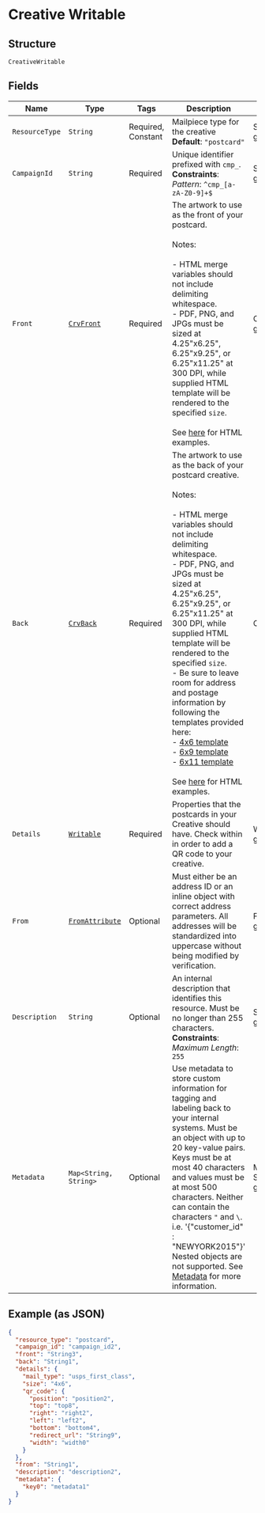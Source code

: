 
# Creative Writable

## Structure

`CreativeWritable`

## Fields

| Name | Type | Tags | Description | Getter | Setter |
|  --- | --- | --- | --- | --- | --- |
| `ResourceType` | `String` | Required, Constant | Mailpiece type for the creative<br>**Default**: `"postcard"` | String getResourceType() | setResourceType(String resourceType) |
| `CampaignId` | `String` | Required | Unique identifier prefixed with `cmp_`.<br>**Constraints**: *Pattern*: `^cmp_[a-zA-Z0-9]+$` | String getCampaignId() | setCampaignId(String campaignId) |
| `Front` | [`CrvFront`](../../doc/models/containers/crv-front.md) | Required | The artwork to use as the front of your postcard.<br><br>Notes:<br><br>- HTML merge variables should not include delimiting whitespace.<br>- PDF, PNG, and JPGs must be sized at 4.25"x6.25", 6.25"x9.25", or 6.25"x11.25" at 300 DPI, while supplied HTML template will be rendered to the specified `size`.<br><br>See [here](#section/HTML-Examples) for HTML examples. | CrvFront getFront() | setFront(CrvFront front) |
| `Back` | [`CrvBack`](../../doc/models/containers/crv-back.md) | Required | The artwork to use as the back of your postcard creative.<br><br>Notes:<br><br>- HTML merge variables should not include delimiting whitespace.<br>- PDF, PNG, and JPGs must be sized at 4.25"x6.25", 6.25"x9.25", or 6.25"x11.25" at 300 DPI, while supplied HTML template will be rendered to the specified `size`.<br>- Be sure to leave room for address and postage information by following the templates provided here:<br>  - <a href="https://s3-us-west-2.amazonaws.com/public.lob.com/assets/templates/postcards/4x6_postcard.pdf" target="_blank">4x6 template</a><br>  - <a href="https://s3-us-west-2.amazonaws.com/public.lob.com/assets/templates/postcards/6x9_postcard.pdf" target="_blank">6x9 template</a><br>  - <a href="https://s3-us-west-2.amazonaws.com/public.lob.com/assets/templates/postcards/6x11_postcard.pdf" target="_blank">6x11 template</a><br><br>See [here](#section/HTML-Examples) for HTML examples. | CrvBack getBack() | setBack(CrvBack back) |
| `Details` | [`Writable`](../../doc/models/writable.md) | Required | Properties that the postcards in your Creative should have. Check within in order to add a QR code to your creative. | Writable getDetails() | setDetails(Writable details) |
| `From` | [`FromAttribute`](../../doc/models/containers/from-attribute.md) | Optional | Must either be an address ID or an inline object with correct address parameters. All addresses will be standardized into uppercase without being modified by verification. | FromAttribute getFrom() | setFrom(FromAttribute from) |
| `Description` | `String` | Optional | An internal description that identifies this resource. Must be no longer than 255 characters.<br>**Constraints**: *Maximum Length*: `255` | String getDescription() | setDescription(String description) |
| `Metadata` | `Map<String, String>` | Optional | Use metadata to store custom information for tagging and labeling back to your internal systems. Must be an object with up to 20 key-value pairs. Keys must be at most 40 characters and values must be at most 500 characters. Neither can contain the characters `"` and `\`. i.e. '{"customer_id" : "NEWYORK2015"}' Nested objects are not supported.  See [Metadata](#section/Metadata) for more information. | Map<String, String> getMetadata() | setMetadata(Map<String, String> metadata) |

## Example (as JSON)

```json
{
  "resource_type": "postcard",
  "campaign_id": "campaign_id2",
  "front": "String3",
  "back": "String1",
  "details": {
    "mail_type": "usps_first_class",
    "size": "4x6",
    "qr_code": {
      "position": "position2",
      "top": "top8",
      "right": "right2",
      "left": "left2",
      "bottom": "bottom4",
      "redirect_url": "String9",
      "width": "width0"
    }
  },
  "from": "String1",
  "description": "description2",
  "metadata": {
    "key0": "metadata1"
  }
}
```


